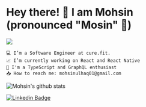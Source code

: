 # Hey there! 👋 I am Mohsin (pronounced "Mosin" 🙂)
![](https://komarev.com/ghpvc/?username=mohsinulhaq)

    💻 I’m a Software Engineer at cure.fit.
    📈 I’m currently working on React and React Native
    💟 I'm a TypeScript and GraphQL enthusiast
    📥 How to reach me: mohsinulhaq01@gmail.com

 ![Mohsin's github stats](https://github-readme-stats.vercel.app/api?username=mohsinulhaq&count_private=true&show_icons=true&theme=dark)


[![Linkedin Badge](https://img.shields.io/badge/-LinkedIn-blue?style=flat-square&logo=Linkedin&logoColor=white&link=https://www.linkedin.com/in/mohsinulhaq)](https://www.linkedin.com/in/mohsinulhaq)
